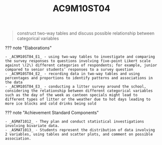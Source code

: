 ﻿---
tags: australian-curriculum
title: AC9M10ST04
type: note
---
> construct two-way tables and discuss possible relationship between categorical variables

??? note "Elaborations"

	- _AC9M10ST04_E1_ - using two-way tables to investigate and comparing the survey responses to questions involving five-point Likert scale against \(2\) different categories of respondents; for example, junior compared to senior students’ responses to a survey question
	- _AC9M10ST04_E2_ - recording data in two-way tables and using percentages and proportions to identify patterns and associations in the data
	- _AC9M10ST04_E3_ - conducting a litter survey around the school, considering the relationship between different categorical variables such as the day of the week as canteen specials might lead to different types of litter or the weather due to hot days leading to more ice blocks and cold drinks being sold
??? note "Achievement Standard Components"

	- _ASMAT1012_ - They plan and conduct statistical investigations involving bivariate data.
	- _ASMAT1013_ - Students represent the distribution of data involving 2 variables, using tables and scatter plots, and comment on possible association.